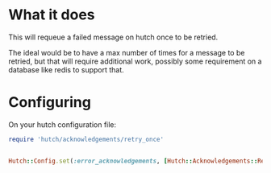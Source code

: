 # What it does

This will requeue a failed message on hutch once to be retried.

The ideal would be to have a max number of times for a message to be retried, but that will require additional work,
possibly some requirement on a database like redis to support that.

# Configuring

On your hutch configuration file:

```ruby
require 'hutch/acknowledgements/retry_once'


Hutch::Config.set(:error_acknowledgements, [Hutch::Acknowledgements::RetryOnce.new])
```